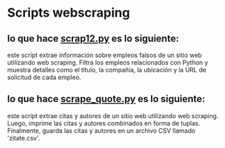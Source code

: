 # Scripts webscraping

## lo que hace [scrap12.py](https://github.com/Chuyinnnnnnnnnnnn/LABORATORIOPIA/blob/master/webscraping/scrap12.py) es lo siguiente:

este script extrae información sobre empleos falsos de un sitio web utilizando web scraping. Filtra los empleos relacionados con Python y muestra detalles como el título, la compañía, la ubicación y la URL de solicitud de cada empleo.

## lo que hace [scrape_quote.py](https://github.com/Chuyinnnnnnnnnnnn/LABORATORIOPIA/blob/master/webscraping/scrape_quote.py) es lo siguiente:

este script extrae citas y autores de un sitio web utilizando web scraping. Luego, imprime las citas y autores combinados en forma de tuplas. Finalmente, guarda las citas y autores en un archivo CSV llamado 'zitate.csv'.

